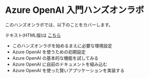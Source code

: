 # Azure OpenAI 入門ハンズオンラボ
このハンズオンラボでは、以下のことをカバーします。

テキスト(HTML版)は [こちら](https://tokawa-ms.github.io/AOAI_101_Handson/)

- このハンズオンラボを始めるまえに必要な環境設定
- Azure OpenAI を使うための初期設定
- Azure OpenAI の基本的な機能を試してみる
- Azure OpenAI に自前のドキュメントを組み込む
- Azure OpenAI を使った賢いアプリケーションを実装する
